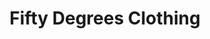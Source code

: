---
title: "Fifty Degrees Clothing"
url: /budleigh-salterton/fifty-degrees-clothing/
shop: clothes
---